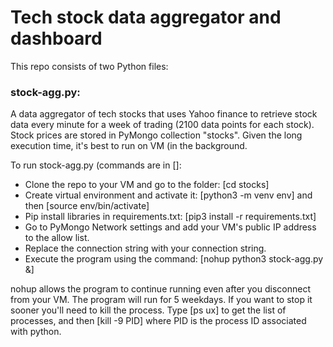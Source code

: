 # Tech stock data aggregator and dashboard

This repo consists of two Python files:

### stock-agg.py: 
A data aggregator of tech stocks that uses Yahoo finance to retrieve stock data every minute for a week of trading (2100 data points for each stock).  Stock prices are stored in PyMongo collection "stocks".  Given the long execution time, it's best to run on VM (in the background.  

To run stock-agg.py (commands are in []:
* Clone the repo to your VM and go to the folder: [cd stocks]
* Create virtual environment and activate it: [python3 -m venv env] and then [source env/bin/activate]
* Pip install libraries in requirements.txt: [pip3 install -r requirements.txt]
* Go to PyMongo Network settings and add your VM's public IP address to the allow list.
* Replace the connection string with your connection string.
* Execute the program using the command:  [nohup python3 stock-agg.py &]

nohup allows the program to continue running even after you disconnect from your VM.  The program will run for 5 weekdays.  If you want to stop it sooner you'll need to kill the process.  Type [ps ux] to get the list of processes, and then [kill -9 PID] where PID is the process ID associated with python.  
